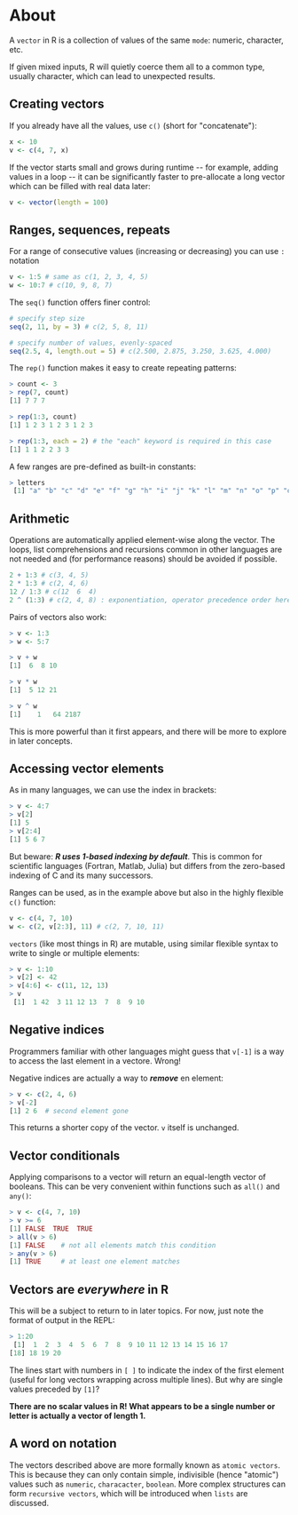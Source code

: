 # About

A `vector` in R is a collection of values of the same `mode`: numeric, character, etc. 

If given mixed inputs, R will quietly coerce them all to a common type, usually character, which can lead to unexpected results.

## Creating vectors

If you already have all the values, use `c()` (short for "concatenate"):

```R
x <- 10
v <- c(4, 7, x)
```

If the vector starts small and grows during runtime -- for example, adding values in a loop -- it can be significantly faster to pre-allocate a long vector which can be filled with real data later:

```R
v <- vector(length = 100) 
```

## Ranges, sequences, repeats

For a range of consecutive values (increasing or decreasing) you can use `:` notation

```R
v <- 1:5 # same as c(1, 2, 3, 4, 5)
w <- 10:7 # c(10, 9, 8, 7)
```

The `seq()` function offers finer control:

```R
# specify step size
seq(2, 11, by = 3) # c(2, 5, 8, 11)

# specify number of values, evenly-spaced
seq(2.5, 4, length.out = 5) # c(2.500, 2.875, 3.250, 3.625, 4.000) 
```

The `rep()` function makes it easy to create repeating patterns:

```R
> count <- 3
> rep(7, count)
[1] 7 7 7

> rep(1:3, count)
[1] 1 2 3 1 2 3 1 2 3

> rep(1:3, each = 2) # the "each" keyword is required in this case
[1] 1 1 2 2 3 3
```

A few ranges are pre-defined as built-in constants:

```R
> letters
 [1] "a" "b" "c" "d" "e" "f" "g" "h" "i" "j" "k" "l" "m" "n" "o" "p" "q" "r" "s" "t" "u" "v" "w" "x" "y" "z"
```

## Arithmetic

Operations are automatically applied element-wise along the vector. 
The loops, list comprehensions and recursions common in other languages are not needed and (for performance reasons) should be avoided if possible.

```R
2 + 1:3 # c(3, 4, 5)
2 * 1:3 # c(2, 4, 6)
12 / 1:3 # c(12  6  4)
2 ^ (1:3) # c(2, 4, 8) : exponentiation, operator precedence order here needs ()
```

Pairs of vectors also work:

```R
> v <- 1:3
> w <- 5:7

> v + w
[1]  6  8 10

> v * w
[1]  5 12 21

> v ^ w
[1]    1   64 2187
```

This is more powerful than it first appears, and there will be more to explore in later concepts.

## Accessing vector elements

As in many languages, we can use the index in brackets:

```R
> v <- 4:7
> v[2]
[1] 5
> v[2:4]
[1] 5 6 7
```

But beware: ***R uses 1-based indexing by default***. 
This is common for scientific languages (Fortran, Matlab, Julia) but differs from the zero-based indexing of C and its many successors.

Ranges can be used, as in the example above but also in the highly flexible `c()` function:

```R
v <- c(4, 7, 10)
w <- c(2, v[2:3], 11) # c(2, 7, 10, 11)
```

`vectors` (like most things in R) are mutable, using similar flexible syntax to write to single or multiple elements:

```R
> v <- 1:10
> v[2] <- 42
> v[4:6] <- c(11, 12, 13)
> v
 [1]  1 42  3 11 12 13  7  8  9 10
```

## Negative indices

Programmers familiar with other languages might guess that `v[-1]` is a way to access the last element in a vectore.
Wrong!

Negative indices are actually a way to ***remove*** en element:

```R
> v <- c(2, 4, 6)
> v[-2]
[1] 2 6  # second element gone
```

This returns a shorter copy of the vector. `v` itself is unchanged.

## Vector conditionals

Applying comparisons to a vector will return an equal-length vector of booleans. 
This can be very convenient within functions such as `all()` and `any()`:

```R
> v <- c(4, 7, 10)
> v >= 6
[1] FALSE  TRUE  TRUE
> all(v > 6)
[1] FALSE    # not all elements match this condition
> any(v > 6)
[1] TRUE     # at least one element matches
```

## Vectors are *everywhere* in R

This will be a subject to return to in later topics. 
For now, just note the format of output in the REPL:

```R
> 1:20
 [1]  1  2  3  4  5  6  7  8  9 10 11 12 13 14 15 16 17
[18] 18 19 20
```

The lines start with numbers in `[ ]` to indicate the index of the first element (useful for long vectors wrapping across multiple lines).
But why are single values preceded by `[1]`?

**There are no scalar values in R! What appears to be a single number or letter is actually a vector of length 1.**

## A word on notation

The vectors described above are more formally known as `atomic vectors`. This is because they can only contain simple, indivisible (hence "atomic") values such as `numeric`, `characacter`, `boolean`. More complex structures can form `recursive vectors`, which will be introduced when `lists` are discussed.

